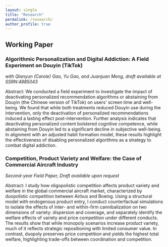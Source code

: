 ```yaml
---
layout: single
title: "Research"
permalink: /research/
author_profile: true
---
```

## Working Paper

### Algorithmic Personalization and Digital Addiction: A Field Experiment on Douyin (TikTok)
*with Qianyun (Carole) Gao, Yu Gao, and Juanjuan Meng, draft available at SSRN:4885043*

Abstract: We conducted a field experiment to investigate the impact of deactivating personalized recommendation algorithms or abstaining from Douyin (the Chinese version of TikTok) on users' screen time and well-being. We found that while both treatments reduced Douyin use during the intervention, only the deactivation of personalized recommendations induced a lasting effect post-intervention. Further analysis indicates that deactivating personalized content bolstered cognitive competence, while abstaining from Douyin led to a significant decline in subjective well-being. In alignment with an adjusted habit formation model, these results highlight the effectiveness of disabling personalized algorithms as a strategy to combat digital addiction.


### Competition, Product Variety and Welfare: the Case of Commercial Aircraft Industry
*Second-year Field Paper, Draft available upon request*

Abstract: I study how oligopolistic competition affects product variety and welfare in the global commercial aircraft market, characterized by duopolistic competition between Airbus and Boeing. Using a structural model with endogenous product entry, I conduct counterfactual simulations to isolate the effects of inter- and within-firm cannibalization on two dimensions of variety: dispersion and coverage, and separately identify the welfare effects of variety and price competition under different conducts. The results show that while monopoly scenarios increase product variety, much of it reflects strategic repositioning with limited consumer value. In contrast, duopoly preserves price competition and yields the highest total welfare, highlighting trade-offs between coordination and competition.








